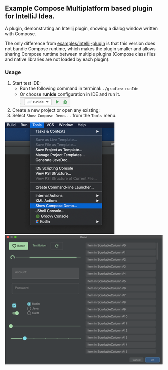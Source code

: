 ## Example Compose Multiplatform based plugin for IntelliJ Idea.

A plugin, demonstrating an Intellij plugin, showing a dialog window written with Compose.

The only difference from [examples/intellij-plugin](../intellij-plugin) is that
this version does not bundle Compose runtime, which makes the plugin smaller
and allows sharing Compose runtime between multiple plugins
(Compose class files and native libraries are not loaded by each plugin).

### Usage

1. Start test IDE:
   * Run the following command in terminal: `./gradlew runIde`
   * Or choose **runIde** configuration in IDE and run it.   
     ![ide-run-configuration.png](ide-run-configuration.png)
2. Create a new project or open any existing;
3. Select `Show Compose Demo...` from the `Tools` menu.

![screen1](../intellij-plugin/screenshots/toolsshow.png)
![screen2](../intellij-plugin/screenshots/screenshot.png)
